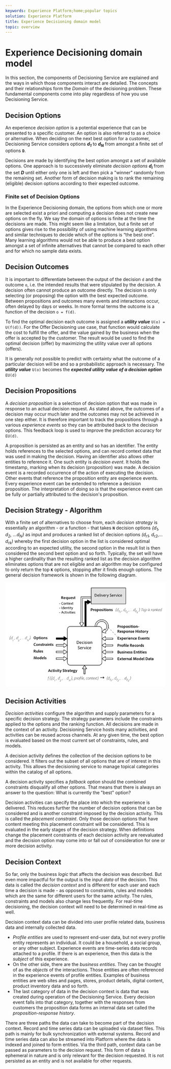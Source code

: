 ```yaml
---
keywords: Experience Platform;home;popular topics
solution: Experience Platform
title: Experience Decisioning domain model
topic: overview
---
```


# Experience Decisioning domain model

In this section, the components of Decisioning Service are explained and the ways in which those components interact are detailed. The concepts and their relationships form the *Domain* of the decisioning problem. These fundamental components come into play regardless of how you use Decisioning Service.

## Decision Options

An experience *decision option* is a potential experience that can be presented to a specific customer. An option is also referred to as a choice or alternative. When deciding on the next best option for a customer, Decisioning Service considers options ***d<sub>1</sub>*** to ***d<sub>N</sub>*** from amongst a finite set of options **`D`**.

Decisions are made by identifying the best option amongst a set of available options. One approach is to successively eliminate *decision options* ***d<sub>i</sub>*** from the set ***D*** until either only one is left and then pick a "winner" randomly from the remaining set. Another form of decision making is to rank the remaining (eligible) decision options according to their expected outcome.

### Finite set of Decision Options

In the Experience Decisioning domain, the options from which one or more are selected exist a priori and computing a decision does not create new options on the fly. We say the domain of options is finite at the time the decisions are made. This might seem like a limitation, but a finite set of options gives rise to the possibility of using machine learning algorithms and similar techniques to decide which of the options is “the best one”. Many learning algorithms would not be able to produce a best option amongst a set of infinite alternatives that cannot be compared to each other and for which no sample data exists.

## Decision Outcomes

It is important to differentiate between the output of the decision `d` and the outcome `o`, i.e. the intended results that were stipulated by the decision. A decision often cannot produce an outcome directly. The decision is only selecting (or proposing) the option with the best expected outcome. Between propositions and outcomes many events and interactions occur, often delayed by days or weeks. In more formal terms the outcome is a function of the decision `o = f(d)`.

To find the optimal decision each outcome is assigned a ***utility value*** `U(o) = U(f(d))`.
For the Offer Decisioning use case, that function would calculate the cost to fulfill the offer, and the value gained by the business when the offer is accepted by the customer. The result would be used to find the optimal decision (offer) by maximizing the utility value over all options (offers).

It is generally not possible to predict with certainty what the outcome of a particular decision will be and so a probabilistic approach is necessary. The ***utility value*** `U(o)` becomes the ***expected utility value of a decision option*** `EU(d)`

## Decision Propositions

A *decision proposition* is a selection of decision option that was made in response to an actual decision request. As stated above, the outcomes of a decision may occur much later and the outcomes may not be achieved in one step either. It is therefore important to track the propositions through a various *experience events* so they can be attributed back to the decision options. This feedback loop is used to improve the prediction accuracy for `EU(d)`.

A proposition is persisted as an entity and so has an identifier. The entity holds  references to the selected options, and can record context data that was used in making the decision. Having an identifier also allows other entities to reference it. One such entity is *decision event*. It holds the timestamp, marking when its decision (proposition) was made. A decision event is a recorded occurrence of the action of executing the decision. Other events that reference the proposition entity are experience events. Every experience event can be extended to reference a decision proposition. The interpretation of doing so is that the experience event can be fully or partially attributed to the decision's proposition.

## Decision Strategy - Algorithm

With a finite set of alternatives to choose from, each *decision strategy* is essentially an algorithm - or a function - that takes **`N`** decision options *{d<sub>1</sub>, d<sub>2</sub>, …d<sub>N</sub>}* as input and produces a ranked list of decision options *(d<sub>r1</sub>, d<sub>r2</sub>,…d<sub>rk</sub>)* whereby the first decision option in the list is considered optimal according to an expected utility, the second option in the result list is then considered the second best option and so forth. Typically, the set will have a higher cardinality than the resulting ranked list as the decision algorithm eliminates options that are not eligible and an algorithm may be configured to only return the top **`K`** options, stopping after it finds enough options.
The general decision framework is shown in the following diagram.

![Fig 1](./images/decisioning-optimization.png)

## Decision Activities

*Decision activities* configure the algorithm and supply parameters for a specific decision strategy. The strategy parameters include the constraints applied to the options and the ranking function. All decisions are made in the context of an activity. Decisioning Service hosts many activities, and activities can be reused across channels. At any given time, the best option is evaluated based on the most current set of constraints, rules, and models.  

A decision activity defines the collection of the decision options to be considered. It filters out the subset of all options that are of interest in this activity. This allows the decisioning service to manage topical categories within the catalog of all options.

A decision activity specifies a *fallback option* should the combined constraints disqualify all other options. That means that there is always an answer to the question: What is currently the "best" option?

Decision activities can specify the place into which the experience is delivered. This reduces further the number of decision options that can be considered and is another constraint imposed by the decision activity. This is called the *placement constraint*. Only those decision options that have content meeting this placement constraint will be considered. This is evaluated in the early stages of the decision strategy. When definitions change the placement constraints of each decision activity are reevaluated and the decision option may come into or fall out of consideration for one or more decision activity.

## Decision Context

So far, only the business *logic* that affects the decision was described. But even more impactful for the output is the input *data* of the decision. This data is called the *decision context* and is different for each user and each time a decision is made - as opposed to constraints, rules and models which are the same for different users for the same activity. The rules, constraints and models also change less frequently. For real-time decisioning, the decision context will need to be determined in real-time as well. 

Decision context data can be divided into user profile related data, business data and internally collected data. 

- *Profile entities* are used to represent end-user data, but not every profile entity represents an individual. It could be a household, a social group, or any other subject. Experience events are time-series data records attached to a profile. If there is an experience, then this data is the *subject* of this experience. 
- On the other side, there are the  *business entities*. They can be thought of as the *objects* of the interactions. Those entities are often referenced in the experience events of profile entities. Examples of business entities are web sites and pages, stores, product details, digital content, product inventory data and so forth.
- The last category of data in the decision context is data that was created during operation of the Decisioning Service. Every decision event falls into that category, together with the responses from customers the proposition data forms an internal data set called the *proposition-response history*.

There are three paths the data can take to become part of the decision context. Record and time series data can be uploaded via dataset files. This path is mainly for bulk synchronization with external systems. Record and time series data can also be streamed into Platform where the data is indexed and joined to form entities. Via the third path, context data can be passed as parameters to the decision request. This form of data is ephemeral in nature and is only relevant for the decision requested. It is not persisted as an entity and is not available for other requests.
